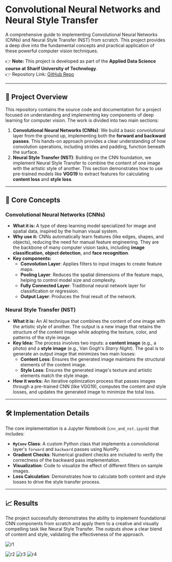 # Convolutional Neural Networks and Neural Style Transfer

A comprehensive guide to implementing Convolutional Neural Networks (CNNs) and Neural Style Transfer (NST) from scratch. This project provides a deep dive into the fundamental concepts and practical application of these powerful computer vision techniques.

👉 **Note:** This project is developed as part of the **Applied Data Science course at Sharif University of Technology**.  
👉 Repository Link: [GitHub Repo](https://github.com/Amirreza81/Applied-Data-Science-Course)  

---

## 🚀 Project Overview

This repository contains the source code and documentation for a project focused on understanding and implementing key components of deep learning for computer vision. The work is divided into two main sections:

1.  **Convolutional Neural Networks (CNNs)**: We build a basic convolutional layer from the ground up, implementing both the **forward and backward passes**. This hands-on approach provides a clear understanding of how convolution operations, including strides and padding, function beneath the surface.
2.  **Neural Style Transfer (NST)**: Building on the CNN foundation, we implement Neural Style Transfer to combine the content of one image with the artistic style of another. This section demonstrates how to use pre-trained models like **VGG19** to extract features for calculating **content loss** and **style loss**.

---

## 🧠 Core Concepts

### Convolutional Neural Networks (CNNs)

* **What it is:** A type of deep learning model specialized for image and spatial data, inspired by the human visual system.
* **Why use it:** CNNs automatically learn features (like edges, shapes, and objects), reducing the need for manual feature engineering. They are the backbone of many computer vision tasks, including **image classification**, **object detection**, and **face recognition**.
* **Key components:**
    * **Convolution Layer**: Applies filters to input images to create feature maps.
    * **Pooling Layer**: Reduces the spatial dimensions of the feature maps, helping to control model size and complexity.
    * **Fully Connected Layer**: Traditional neural network layer for classification or regression.
    * **Output Layer**: Produces the final result of the network.

### Neural Style Transfer (NST)

* **What it is:** An AI technique that combines the content of one image with the artistic style of another. The output is a new image that retains the structure of the content image while adopting the texture, color, and patterns of the style image.
* **Key Idea:** The process involves two inputs: a **content image** (e.g., a photo) and a **style image** (e.g., Van Gogh's *Starry Night*). The goal is to generate an output image that minimizes two main losses:
    * **Content Loss**: Ensures the generated image maintains the structural elements of the content image.
    * **Style Loss**: Ensures the generated image's texture and artistic elements match the style image.
* **How it works:** An iterative optimization process that passes images through a pre-trained CNN (like VGG19), computes the content and style losses, and updates the generated image to minimize the total loss.

---

## 🛠️ Implementation Details

The core implementation is a Jupyter Notebook (`cnn_and_nst.ipynb`) that includes:

* **`MyConv` Class**: A custom Python class that implements a convolutional layer's `forward` and `backward` passes using NumPy.
* **Gradient Checks**: Numerical gradient checks are included to verify the correctness of the backward pass implementation.
* **Visualization**: Code to visualize the effect of different filters on sample images.
* **Loss Calculation**: Demonstrates how to calculate both content and style losses to drive the style transfer process.

---

## 📈 Results

The project successfully demonstrates the ability to implement foundational CNN components from scratch and apply them to a creative and visually compelling task like Neural Style Transfer. The outputs show a clear blend of content and style, validating the effectiveness of the approach.

![r1](results/content_and_style.png)

![r2](results/it51.png)
![r3](results/it101.png)
![r4](results/it151.png)
